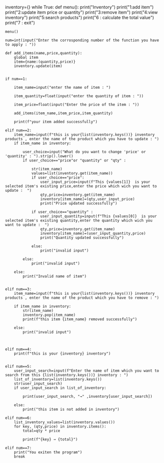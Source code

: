 inventory={}
while True:
    def menu():
        print("Inventory")
        print("1:add item")
        print("2:update item price or quantity")
        print("3:remove item")
        print("4:view inventory")
        print("5:search products")
        print("6 : calculate the total value")
        print("7 : exit")

    menu()
    
    num=int(input("Enter the corrosponding number of the function you have to apply : "))

    def add_items(name,price,quantity):
        global item
        item={name:(quantity,price)}
        inventory.update(item)


    if num==1:

        item_name=input("enter the name of item : ")

        item_quantity=float(input("enter the quantity of item : "))

        item_price=float(input("Enter the price of the item : "))

        add_items(item_name,item_price,item_quantity)

        print(f"your item added successfully")

    elif num==2:
        item_name=input(f"this is your{list(inventory.keys())} inventory products , enter the name of the product which you have to update : ")
        if item_name in inventory:

            user_choice=input("What do you want to change 'price' or 'quantity' : ").strip().lower()
            if user_choice=="price"or "quantity" or "qty" : 

                str(item_name)
                values=list(inventory.get(item_name))
                if user_choice=="price":
                    user_input_price=input(f"This {values[1]}  is your selected item's existing price,enter the price which wich you want to update :  ")
                    qty,price=inventory.get(item_name)
                    inventory[item_name]=(qty,user_input_price)
                    print("Price updated successfully")

                if user_choice=="quantity" :
                    user_input_quantity=input(f"This {values[0]}  is your selected item's existing quantity,enter the quantity which wich you want to update :  ")
                    qty,price=inventory.get(item_name)
                    inventory[item_name]=(user_input_quantity,price)
                    print("Quantity updated successfully")

                else:
                    print("invalid input")

            else:
                print("invalid input")

        else:
            print("Invalid name of item")


    elif num==3:
        item_name=input(f"this is your{list(inventory.keys())} inventory products , enter the name of the product which you have to remove : ")
        
        if item_name in inventory: 
            str(item_name)
            inventory.pop(item_name)
            print(f"this item {item_name} removed successfully")

        else:
            print("invalid input")
        


    elif num==4:
        print(f"this is your {inventory} inventory")


    elif num==5:
        user_input_search=input(f"Enter the name of item which you want to search from this {list(inventory.keys())} inventory : ")
        list_of_inventory=list(inventory.keys())
        str(user_input_search)
        if user_input_search in list_of_inventory:

            print(user_input_search, "→" ,inventory[user_input_search])
            
        else:
            print("this item is not added in inventory")

    elif num==6:
        list_inventory_values=list(inventory.values())
        for key, (qty,price) in inventory.items():
            total=qty * price

            print(f"{key} → {total}")

    elif num==7:
        print("You exiten the program")
        break
    

    



